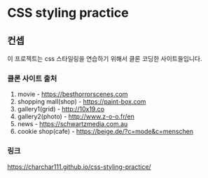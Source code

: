 # CSS styling practice

## 컨셉

이 프로젝트는 css 스타일링을 연습하기 위해서 클론 코딩한 사이트들입니다.

### 클론 사이트 출처

1. movie - https://besthorrorscenes.com
2. shopping mall(shop) - https://paint-box.com
3. gallery1(grid) - http://10x19.co
4. gallery2(photo) - http://www.z-o-o.fr/en
5. news - https://schwartzmedia.com.au
6. cookie shop(cafe) - https://beige.de/?c=mode&c=menschen

### 링크

https://charchar111.github.io/css-styling-practice/
